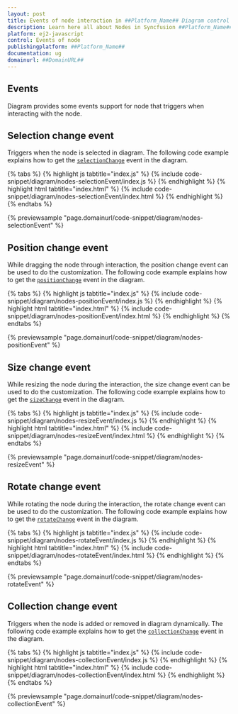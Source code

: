 ```yaml
---
layout: post
title: Events of node interaction in ##Platform_Name## Diagram control | Syncfusion
description: Learn here all about Nodes in Syncfusion ##Platform_Name## Diagram control of Syncfusion Essential JS 2 and more.
platform: ej2-javascript
control: Events of node 
publishingplatform: ##Platform_Name##
documentation: ug
domainurl: ##DomainURL##
---
```


## Events

Diagram provides some events support for node that triggers when interacting with the node.

## Selection change event

Triggers when the node is selected in diagram.
The following code example explains how to get the [`selectionChange`](../api/diagram/iSelectionChangeEventArgs/) event in the diagram.


{% tabs %}
{% highlight js tabtitle="index.js" %}
{% include code-snippet/diagram/nodes-selectionEvent/index.js %}
{% endhighlight %}
{% highlight html tabtitle="index.html" %}
{% include code-snippet/diagram/nodes-selectionEvent/index.html %}
{% endhighlight %}
{% endtabs %}
        
{% previewsample "page.domainurl/code-snippet/diagram/nodes-selectionEvent" %}

## Position change event

While dragging the node through interaction, the position change event can be used to do the customization.
The following code example explains how to get the [`positionChange`](../api/diagram/iDraggingEventArgs/) event in the diagram.


{% tabs %}
{% highlight js tabtitle="index.js" %}
{% include code-snippet/diagram/nodes-positionEvent/index.js %}
{% endhighlight %}
{% highlight html tabtitle="index.html" %}
{% include code-snippet/diagram/nodes-positionEvent/index.html %}
{% endhighlight %}
{% endtabs %}
        
{% previewsample "page.domainurl/code-snippet/diagram/nodes-positionEvent" %}

## Size change event

While resizing the node during the interaction, the size change event can be used to do the customization.
The following code example explains how to get the [`sizeChange`](../api/diagram/isizechangeeventargs/) event in the diagram.

{% tabs %}
{% highlight js tabtitle="index.js" %}
{% include code-snippet/diagram/nodes-resizeEvent/index.js %}
{% endhighlight %}
{% highlight html tabtitle="index.html" %}
{% include code-snippet/diagram/nodes-resizeEvent/index.html %}
{% endhighlight %}
{% endtabs %}

{% previewsample "page.domainurl/code-snippet/diagram/nodes-resizeEvent" %}

## Rotate change event

While rotating the node during the interaction, the rotate change event can be used to do the customization.
The following code example explains how to get the [`rotateChange`](../api/diagram/irotationeventargs/) event in the diagram.

{% tabs %}
{% highlight js tabtitle="index.js" %}
{% include code-snippet/diagram/nodes-rotateEvent/index.js %}
{% endhighlight %}
{% highlight html tabtitle="index.html" %}
{% include code-snippet/diagram/nodes-rotateEvent/index.html %}
{% endhighlight %}
{% endtabs %}
        
{% previewsample "page.domainurl/code-snippet/diagram/nodes-rotateEvent" %}

## Collection change event

Triggers when the node is added or removed in diagram dynamically.
The following code example explains how to get the [`collectionChange`](../api/diagram/icollectionchangeeventargs/) event in the diagram.

{% tabs %}
{% highlight js tabtitle="index.js" %}
{% include code-snippet/diagram/nodes-collectionEvent/index.js %}
{% endhighlight %}
{% highlight html tabtitle="index.html" %}
{% include code-snippet/diagram/nodes-collectionEvent/index.html %}
{% endhighlight %}
{% endtabs %}
        
{% previewsample "page.domainurl/code-snippet/diagram/nodes-collectionEvent" %}